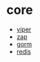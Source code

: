 # core

- [viper](https://github.com/spf13/viper)
- [zap](https://go.uber.org/zap)
- [gorm](https://gorm.io)
- [redis](https://github.com/redis/go-redis)
